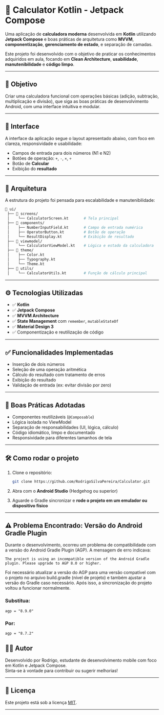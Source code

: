 
# 📱 Calculator Kotlin - Jetpack Compose

Uma aplicação de **calculadora moderna** desenvolvida em **Kotlin** utilizando **Jetpack Compose** e boas práticas de arquitetura como **MVVM**, **componentização**, **gerenciamento de estado**, e separação de camadas.  

Este projeto foi desenvolvido com o objetivo de praticar os conhecimentos adquiridos em aula, focando em **Clean Architecture**, **usabilidade**, **manutenibilidade** e **código limpo**.

---

## 🎯 Objetivo

Criar uma calculadora funcional com operações básicas (adição, subtração, multiplicação e divisão), que siga as boas práticas de desenvolvimento Android, com uma interface intuitiva e modular.

---

## 📸 Interface

A interface da aplicação segue o layout apresentado abaixo, com foco em clareza, responsividade e usabilidade:

- Campos de entrada para dois números (N1 e N2)
- Botões de operação: `+`, `-`, `×`, `÷`
- Botão de **Calcular**
- Exibição do **resultado**

---

## 🧱 Arquitetura

A estrutura do projeto foi pensada para escalabilidade e manutenibilidade:

```bash
📁 ui/
 ├── 📁 screens/
 │    └── CalculatorScreen.kt       # Tela principal
 ├── 📁 components/
 │    ├── NumberInputField.kt       # Campo de entrada numérica
 │    ├── OperatorButton.kt         # Botão de operação
 │    └── ResultDisplay.kt          # Exibição de resultado
 ├── 📁 viewmodel/
 │    └── CalculatorViewModel.kt    # Lógica e estado da calculadora
 ├── 📁 theme/
 │    ├── Color.kt
 │    ├── Typography.kt
 │    └── Theme.kt
 ├── 📁 utils/
 │    └── CalculatorUtils.kt        # Função de cálculo principal
```

---

## ⚙️ Tecnologias Utilizadas

- ✅ **Kotlin**
- ✅ **Jetpack Compose**
- ✅ **MVVM Architecture**
- ✅ **State Management** com `remember`, `mutableStateOf`
- ✅ **Material Design 3**
- ✅ Componentização e reutilização de código

---

## ✅ Funcionalidades Implementadas

- Inserção de dois números
- Seleção de uma operação aritmética
- Cálculo do resultado com tratamento de erros
- Exibição do resultado
- Validação de entrada (ex: evitar divisão por zero)

---

## 📌 Boas Práticas Adotadas

- Componentes reutilizáveis (`@Composable`)
- Lógica isolada no ViewModel
- Separação de responsabilidades (UI, lógica, cálculo)
- Código idiomático, limpo e documentado
- Responsividade para diferentes tamanhos de tela

---

## 🛠️ Como rodar o projeto

1. Clone o repositório:
   ```bash
   git clone https://github.com/RodrigoSilvaPereira/Calculator.git
   ```

2. Abra com o **Android Studio** (Hedgehog ou superior)

3. Aguarde o Gradle sincronizar e **rode o projeto em um emulador ou dispositivo físico**

---

## ⚠️ Problema Encontrado: Versão do Android Gradle Plugin
Durante o desenvolvimento, ocorreu um problema de compatibilidade com a versão do Android Gradle Plugin (AGP). A mensagem de erro indicava:
```
The project is using an incompatible version of the Android Gradle plugin. Please upgrade to AGP 8.0 or higher.
```

Foi necessário atualizar a versão do AGP para uma versão compatível com o projeto no arquivo build.gradle (nível de projeto) e também ajustar a versão do Gradle caso necessário. Após isso, a sincronização do projeto voltou a funcionar normalmente.

### Substitua:
```
agp = "8.9.0"
```

### Por:
```
agp = "8.7.2"
```

## 🧑‍💻 Autor

Desenvolvido por Rodrigo, estudante de desenvolvimento mobile com foco em Kotlin e Jetpack Compose.  
Sinta-se à vontade para contribuir ou sugerir melhorias!

---

## 📄 Licença

Este projeto está sob a licença [MIT](LICENSE).

---
